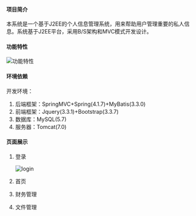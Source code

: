 #### 项目简介

本系统是一个基于J2EE的个人信息管理系统，用来帮助用户管理重要的私人信息。系统基于J2EE平台，采用B/S架构和MVC模式开发设计。

#### 功能特性

![功能特性](https://github.com/langlifei/PIMS/raw/screenshots/features.png)

#### 环境依赖

开发环境：

1. 后端框架：SpringMVC+Spring(4.1.7)+MyBatis(3.3.0)
2. 前端框架：Jquery(3.3.1)+Bootstrap(3.3.7)
3. 数据库：MySQL(5.7)
4. 服务器：Tomcat(7.0)

#### 页面展示

1. 登录

   ![login](https://github.com/langlifei/PIMS/raw/screenshots/login.png)

2. 首页

3. 财务管理

4. 文件管理